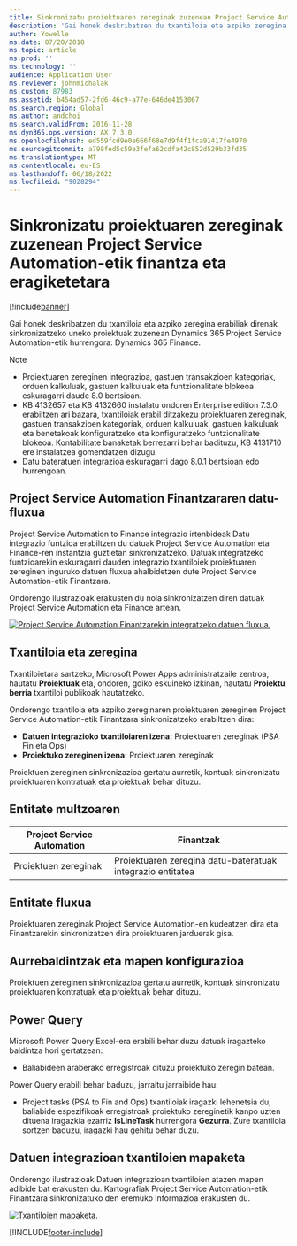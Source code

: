 ```yaml
---
title: Sinkronizatu proiektuaren zereginak zuzenean Project Service Automation-etik finantza eta eragiketetara
description: 'Gai honek deskribatzen du txantiloia eta azpiko zeregina erabiliak direnak sinkronizatzeko uneko proiektuak zuzenean Microsoft Dynamics 365 Project Service Automation-etik hurrengora: Dynamics 365 Finance.'
author: Yowelle
ms.date: 07/20/2018
ms.topic: article
ms.prod: ''
ms.technology: ''
audience: Application User
ms.reviewer: johnmichalak
ms.custom: 87983
ms.assetid: b454ad57-2fd6-46c9-a77e-646de4153067
ms.search.region: Global
ms.author: andchoi
ms.search.validFrom: 2016-11-28
ms.dyn365.ops.version: AX 7.3.0
ms.openlocfilehash: ed559fcd9e0e666f68e7d9f4f1fca91417fe4970
ms.sourcegitcommit: a798fed5c59e3fefa62cdfa42c852d529b33fd35
ms.translationtype: MT
ms.contentlocale: eu-ES
ms.lasthandoff: 06/18/2022
ms.locfileid: "9028294"
---
```

# <a name="synchronize-project-tasks-directly-from-project-service-automation-to-finance-and-operations"></a>Sinkronizatu proiektuaren zereginak zuzenean Project Service Automation-etik finantza eta eragiketetara

[!include[banner](../includes/banner.md)]

Gai honek deskribatzen du txantiloia eta azpiko zeregina erabiliak direnak sinkronizatzeko uneko proiektuak zuzenean Dynamics 365 Project Service Automation-etik hurrengora: Dynamics 365 Finance.

> [!NOTE]
> - Proiektuaren zereginen integrazioa, gastuen transakzioen kategoriak, orduen kalkuluak, gastuen kalkuluak eta funtzionalitate blokeoa eskuragarri daude 8.0 bertsioan.
> - KB 4132657 eta KB 4132660 instalatu ondoren Enterprise edition 7.3.0 erabiltzen ari bazara, txantiloiak erabil ditzakezu proiektuaren zereginak, gastuen transakzioen kategoriak, orduen kalkuluak, gastuen kalkuluak eta benetakoak konfiguratzeko eta konfiguratzeko funtzionalitate blokeoa. Kontabilitate banaketak berrezarri behar badituzu, KB 4131710 ere instalatzea gomendatzen dizugu.
> - Datu bateratuen integrazioa eskuragarri dago 8.0.1 bertsioan edo hurrengoan.

## <a name="data-flow-for-project-service-automation-to-finance"></a>Project Service Automation Finantzararen datu-fluxua

Project Service Automation to Finance integrazio irtenbideak Datu integrazio funtzioa erabiltzen du datuak Project Service Automation eta Finance-ren instantzia guztietan sinkronizatzeko. Datuak integratzeko funtzioarekin eskuragarri dauden integrazio txantiloiek proiektuaren zereginen inguruko datuen fluxua ahalbidetzen dute Project Service Automation-etik Finantzara.

Ondorengo ilustrazioak erakusten du nola sinkronizatzen diren datuak Project Service Automation eta Finance artean.

[![Project Service Automation Finantzarekin integratzeko datuen fluxua.](./media/ProjectTasksFlow.png)](./media/ProjectTasksFlow.png)

## <a name="template-and-task"></a>Txantiloia eta zeregina

Txantiloietara sartzeko, Microsoft Power Apps administratzaile zentroa, hautatu **Proiektuak** eta, ondoren, goiko eskuineko izkinan, hautatu **Proiektu berria** txantiloi publikoak hautatzeko.

Ondorengo txantiloia eta azpiko zereginaren proiektuaren zereginen Project Service Automation-etik Finantzara sinkronizatzeko erabiltzen dira:

- **Datuen integrazioko txantiloiaren izena:** Proiektuaren zereginak (PSA Fin eta Ops)
- **Proiektuko zereginen izena:** Proiektuaren zereginak

Proiektuen zereginen sinkronizazioa gertatu aurretik, kontuak sinkronizatu proiektuaren kontratuak eta proiektuak behar dituzu.

## <a name="entity-set"></a>Entitate multzoaren

| Project Service Automation | Finantzak                             |
|----------------------------|-------------------------------------|
| Proiektuen zereginak              | Proiektuaren zeregina datu-bateratuak integrazio entitatea |

## <a name="entity-flow"></a>Entitate fluxua

Proiektuaren zereginak Project Service Automation-en kudeatzen dira eta Finantzarekin sinkronizatzen dira proiektuaren jarduerak gisa.

## <a name="prerequisites-and-mapping-setup"></a>Aurrebaldintzak eta mapen konfigurazioa

Proiektuen zereginen sinkronizazioa gertatu aurretik, kontuak sinkronizatu proiektuaren kontratuak eta proiektuak behar dituzu.

## <a name="power-query"></a>Power Query

Microsoft Power Query Excel-era erabili behar duzu datuak iragazteko baldintza hori gertatzean:

- Baliabideen araberako erregistroak dituzu proiektuko zeregin batean.

Power Query erabili behar baduzu, jarraitu jarraibide hau:

- Project tasks (PSA to Fin and Ops) txantiloiak iragazki lehenetsia du, baliabide espezifikoak erregistroak proiektuko zereginetik kanpo uzten dituena iragazkia ezarriz **IsLineTask** hurrengora **Gezurra**. Zure txantiloia sortzen baduzu, iragazki hau gehitu behar duzu.

## <a name="template-mapping-in-data-integration"></a>Datuen integrazioan txantiloien mapaketa

Ondorengo ilustrazioak Datuen integrazioan txantiloien atazen mapen adibide bat erakusten du. Kartografiak Project Service Automation-etik Finantzara sinkronizatuko den eremuko informazioa erakusten du.

[![Txantiloien mapaketa.](./media/ProjectTasksMapping.png)](./media/ProjectTasksMapping.png)


[!INCLUDE[footer-include](../includes/footer-banner.md)]